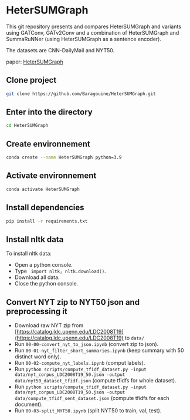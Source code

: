 # HeterSUMGraph
This git repository presents and compares HeterSUMGraph and variants using GATConv, GATv2Conv and a combination of HeterSUMGraph and SummaRuNNer (using HeterSUMGraph as a sentence encoder).

The datasets are CNN-DailyMail and NYT50.  
  
paper: [HeterSUMGraph](https://arxiv.org/pdf/2004.12393.pdf)  

## Clone project
```bash
git clone https://github.com/Baragouine/HeterSUMGraph.git
```

## Enter into the directory
```bash
cd HeterSUMGraph
```

## Create environnement
```bash
conda create --name HeterSUMGraph python=3.9
```

## Activate environnement
```bash
conda activate HeterSUMGraph
```

## Install dependencies
```bash
pip install -r requirements.txt
```

## Install nltk data
To install nltk data:
  - Open a python console.
  - Type ``` import nltk; nltk.download()```.
  - Download all data.
  - Close the python console.

## Convert NYT zip to NYT50 json and preprocessing it
  - Download raw NYT zip from [https://catalog.ldc.upenn.edu/LDC2008T19](https://catalog.ldc.upenn.edu/LDC2008T19) to `data/`  
  - Run `00-00-convert_nyt_to_json.ipynb` (convert zip to json).
  - Run `00-01-nyt_filter_short_summaries.ipynb` (keep summary with 50 distinct word only).
  - Run `00-02-compute_nyt_labels.ipynb` (comput labels).
  - Run ```python scripts/compute_tfidf_dataset.py -input data/nyt_corpus_LDC2008T19_50.json -output data/nyt50_dataset_tfidf.json``` (compute tfidfs for whole dataset).
  - Run ```python scripts/compute_tfidf_dataset.py -input data/nyt_corpus_LDC2008T19_50.json -output data/compute_tfidf_sent_dataset.json``` (compute tfidfs for each document).
  - Run `00-03-split_NYT50.ipynb` (split NYT50 to train, val, test).





